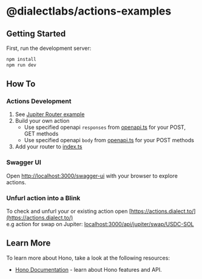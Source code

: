 # @dialectlabs/actions-examples

## Getting Started

First, run the development server:
```bash
npm install
npm run dev
```

## How To

### Actions Development

1. See [Jupiter Router example](src/app/api/jupiter/swap/route.ts)
2. Build your own action 
   * Use specified openapi `responses` from [openapi.ts](src/app/openapi.ts) for your POST, GET methods
   * Use specified openapi `body` from [openapi.ts](src/app/openapi.ts) for your POST methods
3. Add your router to [index.ts](src/app/index.ts)

### Swagger UI
Open [http://localhost:3000/swagger-ui](http://localhost:3000/swagger-ui) with your browser to explore actions.

### Unfurl action into a Blink
To check and unfurl your or existing action open 
[https://actions.dialect.to/](https://actions.dialect.to/)  
e.g action for swap on Jupiter: <localhost:3000/api/jupiter/swap/USDC-SOL>

## Learn More
To learn more about Hono, take a look at the following resources:

- [Hono Documentation](https://hono.dev/docs/) - learn about Hono features and API.
